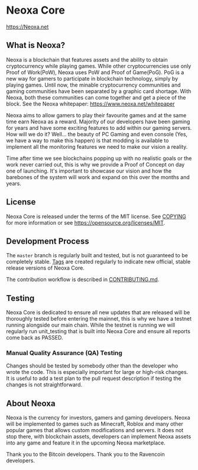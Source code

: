 Neoxa Core
==================================

https://Neoxa.net

What is Neoxa?
-----------------
Neoxa is a blockchain that features assets and the ability to obtain cryptocurrency while playing games. While other cryptocurrencies use only Proof of Work(PoW), Neoxa uses PoW and Proof of Game(PoG). PoG is a new way for gamers to participate in blockchain technology, simply by playing games. Until now, the minable cryptocurrency communities and gaming communities have been separated by a graphic card shortage. With Neoxa, both these communities can come together and get a piece of the block. See the Neoxa whitepaper: https://www.neoxa.net/whitepaper

Neoxa aims to allow gamers to play their favourite games and at the same time earn Neoxa as a reward. Majority of our developers have been gaming for years and have some exciting features to add within our gaming servers. How will we do it? Well... the beauty of PC Gaming and even console (Yes, we have a way to make this happen) is that modding is available to implement all the monitoring features we need to make our vision a reality.

Time after time we see blockchains popping up with no realistic goals or the work never carried out, this is why we provide a Proof of Concept on day one of launching. It's important to showcase our vision and how the barebones of the system will work and expand on this over the months and years.

License
-------

Neoxa Core is released under the terms of the MIT license. See [COPYING](COPYING) for more
information or see https://opensource.org/licenses/MIT.

Development Process
-------------------

The `master` branch is regularly built and tested, but is not guaranteed to be
completely stable. [Tags](https://github.com/NeoxaChain/Neoxa/tags) are created
regularly to indicate new official, stable release versions of Neoxa Core.

The contribution workflow is described in [CONTRIBUTING.md](CONTRIBUTING.md).

Testing
-------
Neoxa Core is dedicated to ensure all new updates that are released will be thoroughly tested before entering the mainnet, this is why we have a testnet running alongside our main chain. While the testnet is running we will regularly run unit_testing that is built into Neoxa Core and ensure all reports come back as PASSED.


### Manual Quality Assurance (QA) Testing

Changes should be tested by somebody other than the developer who wrote the
code. This is especially important for large or high-risk changes. It is useful
to add a test plan to the pull request description if testing the changes is
not straightforward.

About Neoxa
--------------

Neoxa is the currency for investors, gamers and gaming developers. 
Neoxa will be implemented to games such as Minecraft, Roblox and many other popular games that allows custom modifications and servers.
It does not stop there, with blockchain assets, developers can implement Neoxa assets into any game and feature it in the upcoming Neoxa marketplace.

Thank you to the Bitcoin developers.
Thank you to the Ravencoin developers.
